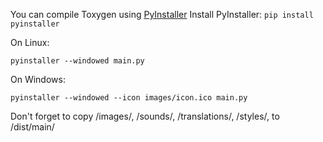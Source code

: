 You can compile Toxygen using [PyInstaller](http://www.pyinstaller.org/)
Install PyInstaller: 
``pip install pyinstaller``

On Linux:

``pyinstaller --windowed main.py``

On Windows:

``pyinstaller --windowed --icon images/icon.ico main.py``

Don't forget to copy /images/, /sounds/, /translations/, /styles/, to /dist/main/